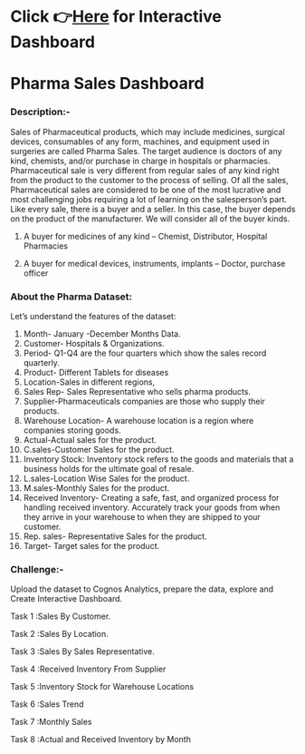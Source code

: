 # Click 👉[Here](https://us3.ca.analytics.ibm.com/bi/?perspective=dashboard&pathRef=.my_folders%2FDashboard%2BCreation%2FAssignment%2B2&action=view&mode=dashboard&ui_appbar=false&ui_navbar=false&shareMode=embedded&action=view&amp&CAMID=::Everyone&CAMUsername=saravanakumar.cs23@gmail.com&CAMPassword=Ibmcareer123) for Interactive Dashboard

# Pharma Sales Dashboard

### Description:- 
Sales of Pharmaceutical products, which may include medicines, surgical
devices, consumables of any form, machines, and equipment used in surgeries are called
Pharma Sales. The target audience is doctors of any kind, chemists, and/or purchase in charge
in hospitals or pharmacies.
Pharmaceutical sale is very different from regular sales of any kind right from the product to the
customer to the process of selling. Of all the sales, Pharmaceutical sales are considered to be
one of the most lucrative and most challenging jobs requiring a lot of learning on the
salesperson’s part.
Like every sale, there is a buyer and a seller. In this case, the buyer depends on the product of
the manufacturer. We will consider all of the buyer kinds.
1. A buyer for medicines of any kind – Chemist, Distributor, Hospital Pharmacies

2. A buyer for medical devices, instruments, implants – Doctor, purchase officer

### About the Pharma Dataset:

Let’s understand the features of the dataset:
1. Month- January -December Months Data.
2. Customer- Hospitals & Organizations.
3. Period- Q1-Q4 are the four quarters which show the sales record quarterly.
4. Product- Different Tablets for diseases
5. Location-Sales in different regions,
6. Sales Rep- Sales Representative who sells pharma products.
7. Supplier-Pharmaceuticals companies are those who supply their products.
8. Warehouse Location- A warehouse location is a region where companies storing goods.
9. Actual-Actual sales for the product.
10. C.sales-Customer Sales for the product.
11. Inventory Stock: Inventory stock refers to the goods and materials that a business holds for the ultimate goal of resale.
12. L.sales-Location Wise Sales for the product.
13. M.sales-Monthly Sales for the product.
14. Received Inventory- Creating a safe, fast, and organized process for handling received inventory. Accurately track your goods from when they arrive in your warehouse to when they
are shipped to your customer.
15. Rep. sales- Representative Sales for the product.
16. Target- Target sales for the product.

### Challenge:- 
Upload the dataset to Cognos Analytics, prepare the data, explore and Create Interactive Dashboard.

Task 1 :Sales By Customer.

Task 2 :Sales By Location.

Task 3 :Sales By Sales Representative.

Task 4 :Received Inventory From Supplier

Task 5 :Inventory Stock for Warehouse Locations

Task 6 :Sales Trend

Task 7 :Monthly Sales

Task 8 :Actual and Received Inventory by Month
